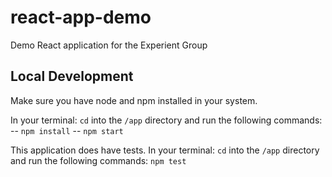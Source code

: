 # react-app-demo
Demo React application for the Experient Group

## Local Development
Make sure you have node and npm installed in your system.

In your terminal: `cd` into the `/app` directory and run the following commands:
-- `npm install`
-- `npm start`

This application does have tests. In your terminal: `cd` into the `/app` directory and run the following commands:
`npm test`
